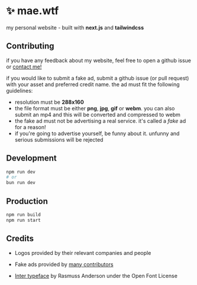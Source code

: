 # ✨ mae.wtf

my personal website - built with **next.js** and **tailwindcss**

## Contributing 
if you have any feedback about my website, feel free to open a github issue or [contact me!](https://mae.wtf/contact)

if you would like to submit a fake ad, submit a github issue (or pull request) with your asset and preferred credit name. the ad must fit the following guidelines:

- resolution must be **288x160**
- the file format must be either **png**, **jpg**, **gif** or **webm**. you can also submit an mp4 and this will be converted and compressed to webm
- the fake ad must not be advertising a real service.
it's called a *fake* ad for a reason!
- if you're going to advertise yourself, be funny about
it. unfunny and serious submissions will be rejected

## Development
```bash
npm run dev
# or
bun run dev
```

## Production
```bash
npm run build
npm run start
```

## Credits
- Logos provided by their relevant companies and people

- Fake ads provided by [many contributors](https://github.com/etstringy/website/blob/master/src/data/fakeAds.json)

- [Inter typeface](https://rsms.me/inter/) by Rasmuss Anderson under the Open Font License